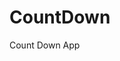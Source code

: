 # CountDown
 Count Down App
       
                       
                                                                                                                        
                                                                                                      
                                                                                                 
                                                                                        
                                                                        
                                                
                               
                    
    
  
   
